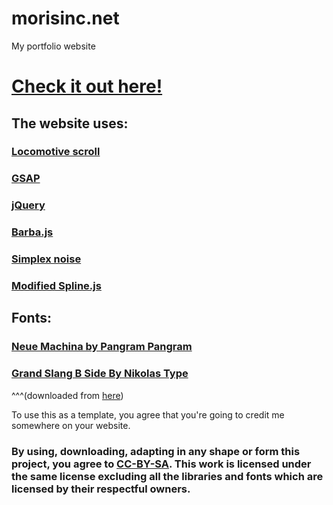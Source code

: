 # morisinc.net
My portfolio website

# [Check it out here!](https://www.morisinc.net)

## The website uses:
### [Locomotive scroll](https://github.com/locomotivemtl/locomotive-scroll)
### [GSAP](https://greensock.com/gsap/)
### [jQuery](https://jquery.com/)
### [Barba.js](https://barba.js.org/)
### [Simplex noise](https://github.com/jwagner/simplex-noise.js/)
### [Modified Spline.js](https://github.com/gdenisov/cardinal-spline-js)

## Fonts:
### [Neue Machina by Pangram Pangram](https://pangrampangram.com/products/neue-machina-collection)
### [Grand Slang B Side By Nikolas Type](https://www.nikolastype.com/typefaces/grand-slang)
^^^(downloaded from [here](https://eng.fontke.com/font/128883820/))

To use this as a template, you agree that you're going to credit me somewhere on your website.

### By using, downloading, adapting in any shape or form this project, you agree to [CC-BY-SA](https://creativecommons.org/licenses/by-sa/4.0/). This work is licensed under the same license excluding all the libraries and fonts which are licensed by their respectful owners.
